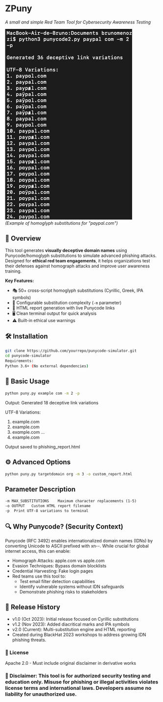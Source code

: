 # ZPuny  
_A small and simple Red Team Tool for Cybersecurity Awareness Testing_  

![Demo Example](puny.png)  
*(Example of homoglyph substitutions for "paypal.com")*

## 📌 Overview
This tool generates **visually deceptive domain names** using Punycode/homoglyph substitutions to simulate advanced phishing attacks. Designed for **ethical red team engagements**, it helps organizations test their defenses against homograph attacks and improve user awareness training.

**Key Features:**
- 🎭 50+ cross-script homoglyph substitutions (Cyrillic, Greek, IPA symbols)
- 🔢 Configurable substitution complexity (`-m` parameter)
- 📁 HTML report generation with live Punycode links
- 🖥️ Clean terminal output for quick analysis
- ⚠️ Built-in ethical use warnings

## 🛠️ Installation
```bash
git clone https://github.com/yourrepo/punycode-simulator.git
cd punycode-simulator
Requirements:
Python 3.6+ (No external dependencies)
```

## 🚀 Basic Usage

```bash
python puny.py example com -m 2 -p
```
Output:
Generated 18 deceptive link variations

UTF-8 Variations:
1. exаmple.com
2. example.cοm
3. exɑmple.com
...
18. еxample.com

Output saved to phishing_report.html

## ⚙️ Advanced Options
```bash
python puny.py targetdomain org -m 3 -o custom_report.html
```

## Parameter	Description
```
-m MAX_SUBSTITUTIONS	Maximum character replacements (1-5)
-o OUTPUT	Custom HTML report filename
-p	Print UTF-8 variations to terminal
```

## 🔍 Why Punycode? (Security Context)
Punycode (RFC 3492) enables internationalized domain names (IDNs) by converting Unicode to ASCII prefixed with xn--. 
While crucial for global internet access, this can enable:

- Homograph Attacks: аррӏе.com vs apple.com
- Evasion Techniques: Bypass domain blocklists
- Credential Harvesting: Fake login pages
- Red teams use this tool to:
  - Test email filter detection capabilities
  - Identify vulnerable systems without IDN safeguards
  - Demonstrate phishing risks to stakeholders

## 📜 Release History
- v1.0 (Oct 2023): Initial release focused on Cyrillic substitutions
- v1.2 (Nov 2023): Added diacritical marks and IPA symbols
- v2.0 (Current): Multi-substitution engine and HTML reporting
- Created during BlackHat 2023 workshops to address growing IDN phishing threats.

### 📄 License
Apache 2.0 - Must include original disclaimer in derivative works

### 🔴 Disclaimer: This tool is for authorized security testing and education only. Misuse for phishing or illegal activities violates license terms and international laws. Developers assume no liability for unauthorized use.
